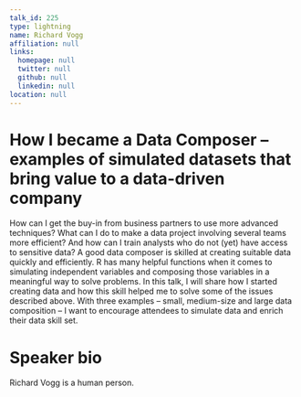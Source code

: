 ```yaml
---
talk_id: 225
type: lightning
name: Richard Vogg
affiliation: null
links:
  homepage: null
  twitter: null
  github: null
  linkedin: null
location: null
---
```


# How I became a Data Composer – examples of simulated datasets that bring value to a data-driven company

How can I get the buy-in from business partners to use more advanced techniques? What can I do to make a data project involving several teams more efficient? And how can I train analysts who do not (yet) have access to sensitive data?
A good data composer is skilled at creating suitable data quickly and efficiently. R has many helpful functions when it comes to simulating independent variables and composing those variables in a meaningful way to solve problems.
In this talk, I will share how I started creating data and how this skill helped me to solve some of the issues described above. With three examples – small, medium-size and large data composition – I want to encourage attendees to simulate data and enrich their data skill set.

# Speaker bio

Richard Vogg is a human person.
